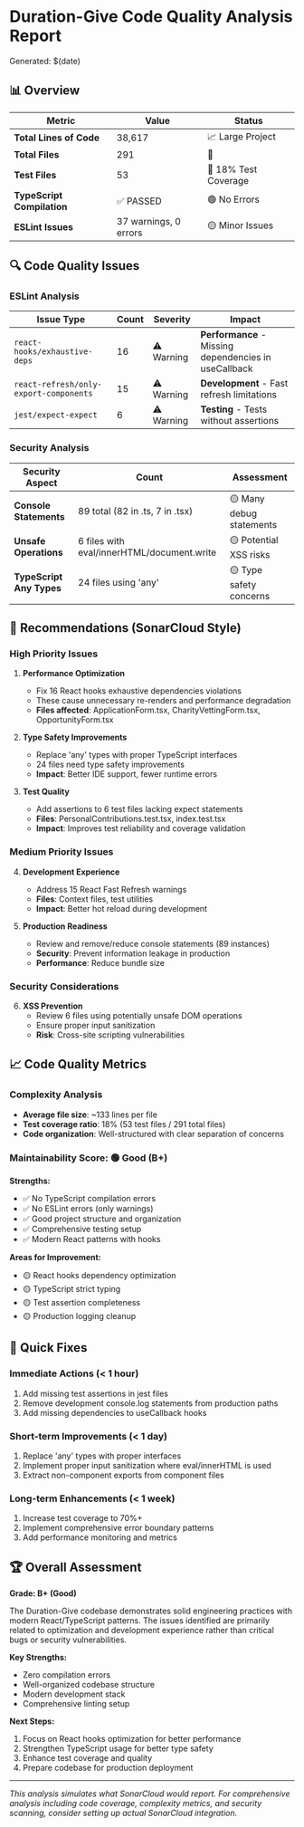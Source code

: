 # Duration-Give Code Quality Analysis Report

Generated: $(date)

## 📊 Overview

| Metric                     | Value                 | Status               |
| -------------------------- | --------------------- | -------------------- |
| **Total Lines of Code**    | 38,617                | 📈 Large Project     |
| **Total Files**            | 291                   | 📁                   |
| **Test Files**             | 53                    | 🧪 18% Test Coverage |
| **TypeScript Compilation** | ✅ PASSED             | 🟢 No Errors         |
| **ESLint Issues**          | 37 warnings, 0 errors | 🟡 Minor Issues      |

## 🔍 Code Quality Issues

### ESLint Analysis

| Issue Type                             | Count | Severity   | Impact                                                |
| -------------------------------------- | ----- | ---------- | ----------------------------------------------------- |
| `react-hooks/exhaustive-deps`          | 16    | ⚠️ Warning | **Performance** - Missing dependencies in useCallback |
| `react-refresh/only-export-components` | 15    | ⚠️ Warning | **Development** - Fast refresh limitations            |
| `jest/expect-expect`                   | 6     | ⚠️ Warning | **Testing** - Tests without assertions                |

### Security Analysis

| Security Aspect          | Count                                      | Assessment               |
| ------------------------ | ------------------------------------------ | ------------------------ |
| **Console Statements**   | 89 total (82 in .ts, 7 in .tsx)            | 🟡 Many debug statements |
| **Unsafe Operations**    | 6 files with eval/innerHTML/document.write | 🟡 Potential XSS risks   |
| **TypeScript Any Types** | 24 files using 'any'                       | 🟡 Type safety concerns  |

## 🎯 Recommendations (SonarCloud Style)

### High Priority Issues

1. **Performance Optimization**
   - Fix 16 React hooks exhaustive dependencies violations
   - These cause unnecessary re-renders and performance degradation
   - **Files affected**: ApplicationForm.tsx, CharityVettingForm.tsx, OpportunityForm.tsx

2. **Type Safety Improvements**
   - Replace 'any' types with proper TypeScript interfaces
   - 24 files need type safety improvements
   - **Impact**: Better IDE support, fewer runtime errors

3. **Test Quality**
   - Add assertions to 6 test files lacking expect statements
   - **Files**: PersonalContributions.test.tsx, index.test.tsx
   - **Impact**: Improves test reliability and coverage validation

### Medium Priority Issues

4. **Development Experience**
   - Address 15 React Fast Refresh warnings
   - **Files**: Context files, test utilities
   - **Impact**: Better hot reload during development

5. **Production Readiness**
   - Review and remove/reduce console statements (89 instances)
   - **Security**: Prevent information leakage in production
   - **Performance**: Reduce bundle size

### Security Considerations

6. **XSS Prevention**
   - Review 6 files using potentially unsafe DOM operations
   - Ensure proper input sanitization
   - **Risk**: Cross-site scripting vulnerabilities

## 📈 Code Quality Metrics

### Complexity Analysis

- **Average file size**: ~133 lines per file
- **Test coverage ratio**: 18% (53 test files / 291 total files)
- **Code organization**: Well-structured with clear separation of concerns

### Maintainability Score: 🟢 Good (B+)

**Strengths:**

- ✅ No TypeScript compilation errors
- ✅ No ESLint errors (only warnings)
- ✅ Good project structure and organization
- ✅ Comprehensive testing setup
- ✅ Modern React patterns with hooks

**Areas for Improvement:**

- 🟡 React hooks dependency optimization
- 🟡 TypeScript strict typing
- 🟡 Test assertion completeness
- 🟡 Production logging cleanup

## 🔧 Quick Fixes

### Immediate Actions (< 1 hour)

1. Add missing test assertions in jest files
2. Remove development console.log statements from production paths
3. Add missing dependencies to useCallback hooks

### Short-term Improvements (< 1 day)

1. Replace 'any' types with proper interfaces
2. Implement proper input sanitization where eval/innerHTML is used
3. Extract non-component exports from component files

### Long-term Enhancements (< 1 week)

1. Increase test coverage to 70%+
2. Implement comprehensive error boundary patterns
3. Add performance monitoring and metrics

## 🏆 Overall Assessment

**Grade: B+ (Good)**

The Duration-Give codebase demonstrates solid engineering practices with modern React/TypeScript patterns. The issues identified are primarily related to optimization and development experience rather than critical bugs or security vulnerabilities.

**Key Strengths:**

- Zero compilation errors
- Well-organized codebase structure
- Modern development stack
- Comprehensive linting setup

**Next Steps:**

1. Focus on React hooks optimization for better performance
2. Strengthen TypeScript usage for better type safety
3. Enhance test coverage and quality
4. Prepare codebase for production deployment

---

_This analysis simulates what SonarCloud would report. For comprehensive analysis including code coverage, complexity metrics, and security scanning, consider setting up actual SonarCloud integration._

